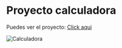 # Proyecto calculadora
Puedes ver el proyecto: [Click aqui](<https://samicodev.github.io/calculadora-js/>)

![Calculadora](https://github.com/samicodev/calculadora-js/assets/112325983/394b53af-1784-40ff-bd67-f1a09d4c5db2)
